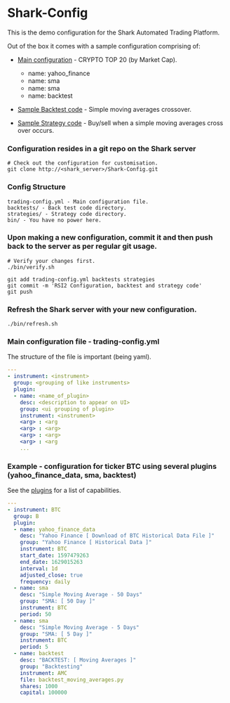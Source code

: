 # Shark-Config

This is the demo configuration for the Shark Automated Trading Platform.

Out of the box it comes with a sample configuration comprising of:

* [Main configuration](https://github.com/danielneil/Shark-Config/blob/master/trading-config.yml) - CRYPTO TOP 20 (by Market Cap).
    * name: yahoo_finance
    * name: sma
    * name: sma
    * name: backtest 
 
* [Sample Backtest code](https://github.com/danielneil/Shark-Config/blob/master/backtests/backtest_moving_averages.py) - Simple moving averages crossover.
* [Sample Strategy code](https://github.com/danielneil/Shark-Config/blob/master/strategies/moving_averages.py) - Buy/sell when a simple moving averages cross over occurs.

### Configuration resides in a git repo on the Shark server
```
# Check out the configuration for customisation.
git clone http://<shark_server>/Shark-Config.git
```
### Config Structure
```
trading-config.yml - Main configuration file.
backtests/ - Back test code directory.
strategies/ - Strategy code directory.
bin/ - You have no power here.
```
### Upon making a new configuration, commit it and then push back to the server as per regular git usage.
```
# Verify your changes first.
./bin/verify.sh

git add trading-config.yml backtests strategies
git commit -m 'RSI2 Configuration, backtest and strategy code'
git push
```
### Refresh the Shark server with your new configuration.
```
./bin/refresh.sh
```
### Main configuration file - trading-config.yml

The structure of the file is important (being yaml).


```yaml
---
- instrument: <instrument>
  group: <grouping of like instruments>
  plugin:
  - name: <name_of_plugin>
    desc: <description to appear on UI>
    group: <ui grouping of plugin>
    instrument: <instrument>
    <arg> : <arg
    <arg> : <arg>
    <arg> : <arg>
    <arg> : <arg
    ...
```

### Example - configuration for ticker BTC using several plugins (yahoo_finance_data, sma, backtest)

See the [plugins](https://github.com/danielneil/Shark/blob/main/doc/README.PLUGINS.md) for a list of capabilities.

```yaml
---
- instrument: BTC
  group: B
  plugin:
  - name: yahoo_finance_data
    desc: "Yahoo Finance [ Download of BTC Historical Data File ]"
    group: "Yahoo Finance [ Historical Data ]"
    instrument: BTC
    start_date: 1597479263
    end_date: 1629015263
    interval: 1d
    adjusted_close: true
    frequency: daily
  - name: sma
    desc: "Simple Moving Average - 50 Days"
    group: "SMA: [ 50 Day ]"
    instrument: BTC
    period: 50
  - name: sma
    desc: "Simple Moving Average - 5 Days"
    group: "SMA: [ 5 Day ]"
    instrument: BTC
    period: 5
  - name: backtest
    desc: "BACKTEST: [ Moving Averages ]"
    group: "Backtesting"
    instrument: AMC
    file: backtest_moving_averages.py
    shares: 1000
    capital: 100000
```
